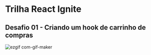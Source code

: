 # Trilha React Ignite
## Desafio 01 - Criando um hook de carrinho de compras
![ezgif com-gif-maker](https://user-images.githubusercontent.com/82681415/162550574-0804eefc-1500-40ce-9651-c63e9878a303.gif)
